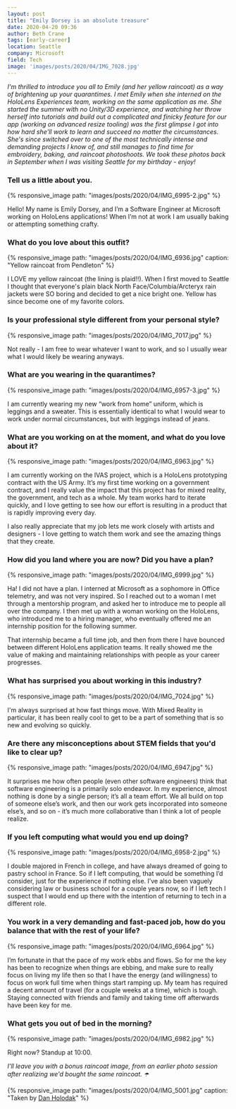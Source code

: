 ```yaml
---
layout: post
title: "Emily Dorsey is an absolute treasure"
date: 2020-04-20 09:36
author: Beth Crane
tags: [early-career]
location: Seattle
company: Microsoft
field: Tech
image: 'images/posts/2020/04/IMG_7028.jpg'
---
```


*I'm thrilled to introduce you all to Emily (and her yellow raincoat) as a way of brightening up your quarantimes. I met Emily when she interned on the HoloLens Experiences team, working on the same application as me. She started the summer with no Unity/3D experience, and watching her throw herself into tutorials and build out a complicated and finicky feature for our app (working on advanced resize tooling) was the first glimpse I got into how hard she'll work to learn and succeed no matter the circumstances. She's since switched over to one of the most technically intense and demanding projects I know of, and still manages to find time for embroidery, baking, and raincoat photoshoots. We took these photos back in September when I was visiting Seattle for my birthday - enjoy!*

### Tell us a little about you.

{% responsive_image path: "images/posts/2020/04/IMG_6995-2.jpg" %}

Hello! My name is Emily Dorsey, and I’m a Software Engineer at Microsoft working on HoloLens applications! When I’m not at work I am usually baking or attempting something crafty.

### What do you love about this outfit?

{% responsive_image path: "images/posts/2020/04/IMG_6936.jpg" caption: "Yellow raincoat from Pendleton" %}

I LOVE my yellow raincoat (the lining is plaid!!). When I first moved to Seattle I thought that everyone's plain black North Face/Columbia/Arcteryx rain jackets were SO boring and decided to get a nice bright one. Yellow has since become one of my favorite colors.

### Is your professional style different from your personal style?

{% responsive_image path: "images/posts/2020/04/IMG_7017.jpg" %}

Not really - I am free to wear whatever I want to work, and so I usually wear what I would likely be wearing anyways.

### What are you wearing in the quarantimes?

{% responsive_image path: "images/posts/2020/04/IMG_6957-3.jpg" %}

I am currently wearing my new “work from home” uniform, which is leggings and a sweater. This is essentially identical to what I would wear to work under normal circumstances, but with leggings instead of jeans.

### What are you working on at the moment, and what do you love about it?

{% responsive_image path: "images/posts/2020/04/IMG_6963.jpg" %}

I am currently working on the IVAS project, which is a HoloLens prototyping contract with the US Army.  It’s my first time working on a government contract, and I really value the impact that this project has for mixed reality, the government, and tech as a whole.  My team works hard to iterate quickly, and I love getting to see how our effort  is resulting in a product that is rapidly improving every day.

I also really appreciate that my job lets me work closely with artists and designers - I love getting to watch them work and see the amazing things that they create.

### How did you land where you are now? Did you have a plan?

{% responsive_image path: "images/posts/2020/04/IMG_6999.jpg" %}

Ha! I did not have a plan. I interned at Microsoft as a sophomore in Office telemetry, and was not very inspired.  So I reached out to a woman I met through a mentorship program, and asked her to introduce me to people all over the company.  I then met up with a woman working on the HoloLens, who introduced me to a hiring manager, who eventually offered me an internship position for the following summer. 

That internship became a full time job, and then from there I have bounced between different HoloLens application teams. It really showed me the value of making and maintaining relationships with people as your career progresses.

### What has surprised you about working in this industry?

{% responsive_image path: "images/posts/2020/04/IMG_7024.jpg" %}

I'm always surprised at how fast things move. With Mixed Reality in particular, it has been really cool to get to be a part of something that is so new and evolving so quickly.  

### Are there any misconceptions about STEM fields that you'd like to clear up?

{% responsive_image path: "images/posts/2020/04/IMG_6947.jpg" %}

It surprises me how often people (even other software engineers) think that software engineering is a primarily solo endeavor. In my experience, almost nothing is done by a single person; it’s all a team effort.  We all build on top of someone else’s work, and then our work gets incorporated into someone else’s, and so on - it’s much more collaborative than I think a lot of people realize.

### If you left computing what would you end up doing?

{% responsive_image path: "images/posts/2020/04/IMG_6958-2.jpg" %}

I double majored in French in college, and have always dreamed of going to pastry school in France.  So if I left computing, that would be something I’d consider, just for the experience if nothing else.  I’ve also been vaguely considering law or business school for a couple years now, so if I left tech I suspect that I would end up there with the intention of returning to tech in a different role.
 
### You work in a very demanding and fast-paced job, how do you balance that with the rest of your life?

{% responsive_image path: "images/posts/2020/04/IMG_6964.jpg" %}

I’m fortunate in that the pace of my work ebbs and flows.  So for me the key has been to recognize when things are ebbing, and make sure to really focus on living my life then so that I have the energy (and willingness) to focus on work full time when things start ramping up.  My team has required a decent amount of travel (for a couple weeks at a time), which is tough.  Staying connected with friends and family and taking time off afterwards have been key for me.

### What gets you out of bed in the morning? ###

{% responsive_image path: "images/posts/2020/04/IMG_6982.jpg" %}

Right now? Standup at 10:00. 

*I'll leave you with a bonus raincoat image, from an earlier photo session after realizing we'd bought the same raincoat. ☂️*

{% responsive_image path: "images/posts/2020/04/IMG_5001.jpg" caption: "Taken by <a href='https://danholodak.com'>Dan Holodak</a>" %}
